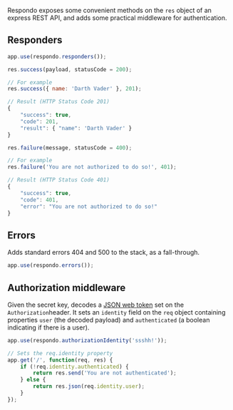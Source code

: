 Respondo exposes some convenient methods on the `res` object of an express REST API, and adds some practical middleware for authentication.

## Responders

```javascript
app.use(respondo.responders());
```

```javascript
res.success(payload, statusCode = 200);

// For example
res.success({ name: 'Darth Vader' }, 201);

// Result (HTTP Status Code 201)
{
	"success": true,
	"code": 201,
	"result": { "name": 'Darth Vader' }
}

```

```javascript
res.failure(message, statusCode = 400);

// For example
res.failure('You are not authorized to do so!', 401);

// Result (HTTP Status Code 401)
{
	"success": true,
	"code": 401,
	"error": "You are not authorized to do so!"
}

```

## Errors

Adds standard errors 404 and 500 to the stack, as a fall-through.

```javascript
app.use(respondo.errors());
```

## Authorization middleware

Given the secret key, decodes a [JSON web token](https://www.npmjs.com/package/jsonwebtoken) set on the `Authorization`header. It sets an `identity` field on the `req` object containing properties `user` (the decoded payload) and `authenticated` (a boolean indicating if there is a user).

```javascript
app.use(respondo.authorizationIdentity('ssshh!'));

// Sets the req.identity property
app.get('/', function(req, res) {
	if (!req.identity.authenticated) {
		return res.send('You are not authenticated');
	} else {
		return res.json(req.identity.user);
	}
});
```